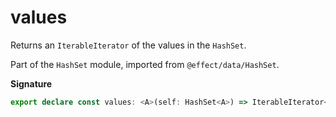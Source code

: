 # values

Returns an `IterableIterator` of the values in the `HashSet`.

Part of the `HashSet` module, imported from `@effect/data/HashSet`.

**Signature**

```ts
export declare const values: <A>(self: HashSet<A>) => IterableIterator<A>
```

